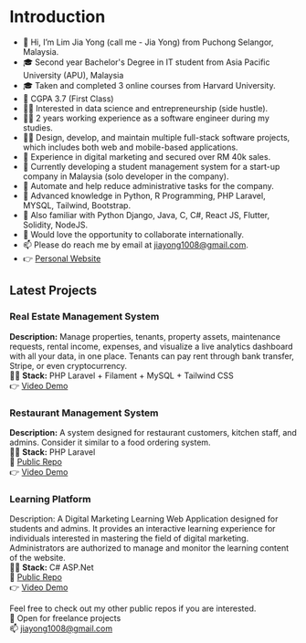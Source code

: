 # Introduction
- 👋 Hi, I’m Lim Jia Yong (call me - Jia Yong) from Puchong Selangor, Malaysia.
- 🎓 Second year Bachelor's Degree in IT student from Asia Pacific University (APU), Malaysia
- 🎓 Taken and completed 3 online courses from Harvard University.
- 💯 CGPA 3.7 (First Class)
- 👩‍💻 Interested in data science and entrepreneurship (side hustle).
- 👩‍💻 2 years working experience as a software engineer during my studies.
- 👩‍💻 Design, develop, and maintain multiple full-stack software projects, which includes both web and mobile-based applications.
- 💸 Experience in digital marketing and secured over RM 40k sales.
- 📍 Currently developing a student management system for a start-up company in Malaysia (solo developer in the company). 
- 📍 Automate and help reduce administrative tasks for the company.
- 🌱 Advanced knowledge in Python, R Programming, PHP Laravel, MYSQL, Tailwind, Bootstrap.
- 🌱 Also familiar with Python Django, Java, C, C#, React JS, Flutter, Solidity, NodeJS.
- 💞️ Would love the opportunity to collaborate internationally.
- 📫 Please do reach me by email at jiayong1008@gmail.com.
- 👉 [Personal Website](https://jiayong1008.github.io/)


## Latest Projects
### Real Estate Management System
**Description:** Manage properties, tenants, property assets, maintenance requests, rental income, expenses, and visualize a live analytics dashboard with all your data, in one place. Tenants can pay rent through bank transfer, Stripe, or even cryptocurrency. \
👩‍💻 **Stack:** PHP Laravel + Filament + MySQL + Tailwind CSS \
👉 [Video Demo](https://youtu.be/_FppxtlTwSA)

### Restaurant Management System
**Description:** A system designed for restaurant customers, kitchen staff, and admins. Consider it similar to a food ordering system. \
👩‍💻 **Stack:** PHP Laravel \
🔗 [Public Repo](https://github.com/jiayong1008/laravel-zen-sushi) \
👉 [Video Demo](https://youtu.be/jOz4F5gLhxg)

### Learning Platform 
Description: A Digital Marketing Learning Web Application designed for students and admins. It provides an interactive learning experience for individuals interested in mastering the field of digital marketing. Administrators are authorized to manage and monitor the learning content of the website. \
👩‍💻 **Stack:** C# ASP.Net \
🔗 [Public Repo](https://github.com/jiayong1008/net-digital-marketing) \
👉 [Video Demo](https://youtu.be/Lf7WL2TUAEA)

Feel free to check out my other public repos if you are interested. \
🤝 Open for freelance projects \
📫 jiayong1008@gmail.com
<!---
jiayong1008/jiayong1008 is a ✨ special ✨ repository because its `README.md` (this file) appears on your GitHub profile.
You can click the Preview link to take a look at your changes.
--->
